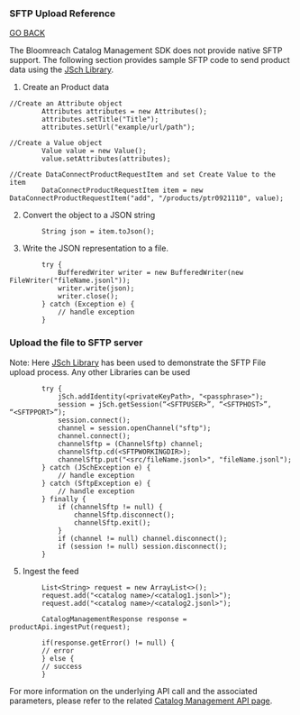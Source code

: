 
### SFTP Upload Reference
[GO BACK](README.md)

The Bloomreach Catalog Management SDK does not provide native SFTP support. The following section provides sample SFTP code to send product data using the [JSch Library](http://www.jcraft.com/jsch/).

1. Create an Product data

```
//Create an Attribute object
        Attributes attributes = new Attributes();
        attributes.setTitle("Title");
        attributes.setUrl("example/url/path");

//Create a Value object
        Value value = new Value();
        value.setAttributes(attributes);

//Create DataConnectProductRequestItem and set Create Value to the item
        DataConnectProductRequestItem item = new DataConnectProductRequestItem("add", "/products/ptr0921110", value);
```

2. Convert the object to a JSON string

```
        String json = item.toJson();
```

3. Write the JSON representation to a file.
```
        try {
            BufferedWriter writer = new BufferedWriter(new FileWriter("fileName.jsonl"));
            writer.write(json);
            writer.close();
        } catch (Exception e) {
            // handle exception 
        } 
```

### Upload the file to SFTP server

Note: Here [JSch Library](http://www.jcraft.com/jsch/) has been used to demonstrate the SFTP File upload process. Any other Libraries can be used
```
        try {
            jSch.addIdentity(<privateKeyPath>, "<passphrase>");
            session = jSch.getSession(“<SFTPUSER>”, “<SFTPHOST>”, “<SFTPPORT>”);
            session.connect();
            channel = session.openChannel("sftp");
            channel.connect();
            channelSftp = (ChannelSftp) channel;
            channelSftp.cd(<SFTPWORKINGDIR>);
            channelSftp.put("<src/fileName.jsonl>", "fileName.jsonl");
        } catch (JSchException e) {
            // handle exception
        } catch (SftpException e) {
            // handle exception
        } finally {
            if (channelSftp != null) {
                channelSftp.disconnect();
                channelSftp.exit();
            }
            if (channel != null) channel.disconnect();
            if (session != null) session.disconnect();
        }
```

5. Ingest the feed
```
        List<String> request = new ArrayList<>();
        request.add("<catalog name>/<catalog1.jsonl>");
        request.add("<catalog name>/<catalog2.jsonl>");
        
        CatalogManagementResponse response = productApi.ingestPut(request);
        
        if(response.getError() != null) {
        // error
        } else {
        // success
        }
```

For more information on the underlying API call and the associated parameters, please refer to the related [Catalog Management API page](https://documentation.bloomreach.com/discovery/reference/send-your-data-product).
